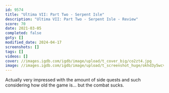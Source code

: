 ```yaml
---
id: 9574
title: "Ultima VII: Part Two - Serpent Isle"
description: "Ultima VII: Part Two - Serpent Isle - Review"
score: 70
date: 2021-03-05
completed: false
goty: []
modified_date: 2024-04-17
screenshots: []
tags: []
videos: []
cover: //images.igdb.com/igdb/image/upload/t_cover_big/co2zt4.jpg
image: //images.igdb.com/igdb/image/upload/t_screenshot_huge/okhd3y5wcvewt18ibugk.jpg
---
```

Actually very impressed with the amount of side quests and such considering how old the game is... but the combat sucks.